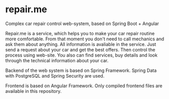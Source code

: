 # repair.me
Complex car repair control web-system, based on Spring Boot + Angular

Repair.me is a service, which helps you to make your car repair routine more comfortable. From that moment you don't need to call mechanics and ask them about anything. All information is avaliable in the service. Just send a request about your car and get the best offers. Then control the process using web-site. You also can find services, buy details and look through the technical information about your car. 

Backend of the web system is based on Spring Framework. Spring Data with PostgreSQL and Spring Security are used.

Frontend is based on Angular Framework. Only compiled frontend files are available in this repository.
